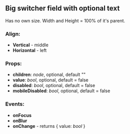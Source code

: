 ## **Big switcher field with optional text**

Has no own size. Width and Height = 100% of it's parent.

### Align:

- **Vertical** - middle
- **Horizontal** - left

### Props:

- **children**: _node_, optional, default ""
- **value**: _bool_, optional, default = false
- **disabled**: _bool_, optional, default = false
- **mobileDisabled**: _bool_, optional, default = false

### Events:

- **onFocus**
- **onBlur**
- **onChange** - returns { value: _bool_ }

